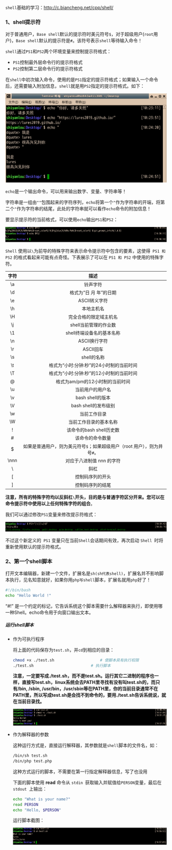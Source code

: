 `shell`基础的学习：http://c.biancheng.net/cpp/shell/

### 1、shell提示符

对于普通用户，`Base shell`默认的提示符时美元符号`$`，对于超级用户(`root`用户)，`Base shell`默认的提示符是`#`。该符号表示`shell`等待输入命令！

`shell`通过`PS1`和`PS2`两个环境变量来控制提示符格式：

- `PS1`控制最外层命令行的提示符格式
- `PS2`控制第二层命令行的提示符格式

在`shell`中初次输入命令，使用的是`PS1`指定的提示符格式；如果输入一个命令后，还需要输入附加信息，`shell`就是用`PS2`指定的提示符格式。如下：

![](./pictures/echo输出命令.png)

`echo`是一个输出命令，可以用来输出数字、变量、字符串等！

字符串是一组由`""`包围起来的字符序列，`echo`将第一个`"`作为字符串的开端，将第二个`"`作为字符串的结尾，此处的字符串就可以看作`echo`命令的附加信息！

要显示提示符的当前格式，可以使用`echo`输出`PS1`和`PS2`：

![](./pictures/PS1和PS2.png)

`Shell` 使用以`\`为前导的特殊字符来表示命令提示符中包含的要素，这使得` PS1 和 PS2` 的格式看起来可能有点奇怪。下表展示了可以在 `PS1 和 PS2` 中使用的特殊字符。

| 字符 |                             描述                             |
| :--: | :----------------------------------------------------------: |
|  \a  |                           铃声字符                           |
|  \d  |                    格式为“日 月 年”的日期                    |
|  \e  |                        ASCII转义字符                         |
|  \h  |                          本地主机名                          |
|  \H  |                    完全合格的限定域主机名                    |
|  \j  |                    shell当前管理的作业数                     |
|  \1  |                  shell终端设备名的基本名称                   |
|  \n  |                        ASCII换行字符                         |
|  \r  |                          ASCII回车                           |
|  \s  |                         shell的名称                          |
|  \t  |           格式为“小时:分钟:秒”的24小时制的当前时间           |
|  \T  |           格式为“小时:分钟:秒”的12小时制的当前时间           |
|  \@  |               格式为am/pm的12小时制的当前时间                |
|  \u  |                       当前用户的用户名                       |
|  \v  |                       bash shell的版本                       |
|  \V  |                     bash shell的发布级别                     |
|  \w  |                         当前工作目录                         |
|  \W  |                    当前工作目录的基本名称                    |
|  \!  |                   该命令的bash shell历史数                   |
|  \#  |                       该命令的命令数量                       |
|  \$  | 如果是普通用户，则为美元符号`$`；如果超级用户（root 用户），则为井号`#`。 |
| \nnn |                  对应于八进制值 nnn 的字符                   |
|  \\  |                             斜杠                             |
|  \[  |                       控制码序列的开头                       |
|  \]  |                       控制码序列的结尾                       |

**注意，所有的特殊字符均以反斜杠`\`开头，目的是与普通字符区分开来。您可以在命令提示符中使用以上任何特殊字符的组合**。

我们可以通过修改`PS1`变量来修改提示符格式：

![](./pictures/修改PS.png)

不过这个新定义的` PS1` 变量只在当前` Shell `会话期间有效，再次启动 `Shell `时将重新使用默认的提示符格式。



### 2、第一个shell脚本

打开文本编辑器，新建一个文件，扩展名是`sh(sh代表shell)`，扩展名并不影响脚本执行，见名知意就好，如果你用`php写shell`脚本，扩展名就用`php`好了！

```bash
#!/bin/bash
echo "Hello World !"
```

“#!” 是一个约定的标记，它告诉系统这个脚本需要什么解释器来执行，即使用哪一种Shell。echo命令用于向窗口输出文本。

##### 运行shell脚本

- 作为可执行程序

  将上面的代码保存为`test.sh`，并`cd`到相应的目录：

  ```bash
  chmod +x ./test.sh					# 使脚本具有执行权限
  ./test.sh							# 执行脚本
  ```

  **注意，一定要写成./test.sh，而不是test.sh。运行其它二进制的程序也一样，直接写test.sh，linux系统会去PATH里寻找有没有叫test.sh的，而只有/bin, /sbin, /usr/bin，/usr/sbin等在PATH里，你的当前目录通常不在PATH里，所以写成test.sh是会找不到命令的，要用./test.sh告诉系统说，就在当前目录找。**

  ![](./pictures/执行脚本1.png)

- 作为解释器的参数

  这种运行方式是，直接运行解释器，其参数就是`shell`脚本的文件名，如：

  ```bash
  /bin/sh test.sh
  /bin/php test.php
  ```

  这种方式运行的脚本，不需要在第一行指定解释器信息，写了也没用

  下面的脚本使用 **read** 命令从 `stdin `获取输入并赋值给` PERSON `变量，最后在 `stdout `上输出：

  ```bash
  echo "What is your name?"
  read PERSON
  echo "Hello, $PERSON"
  ```

  运行脚本截图：

  ![](./pictures/执行脚本2.png)


